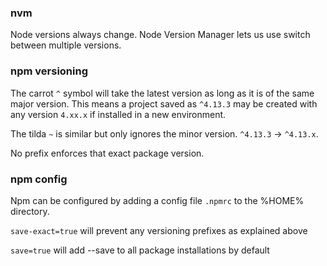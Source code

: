 ### nvm

Node versions always change. Node Version Manager lets us use switch between multiple versions.

### npm versioning

The carrot `^` symbol will take the latest version as long as it is of the same major version. This means a project saved as `^4.13.3` may be created with any version `4.xx.x` if installed in a new environment.

The tilda `~` is similar but only ignores the minor version. `^4.13.3` -> `^4.13.x`.

No prefix enforces that exact package version. 

### npm config

Npm can be configured by adding a config file `.npmrc` to the %HOME% directory.

`save-exact=true` will prevent any versioning prefixes as explained above

`save=true` will add --save to all package installations by default